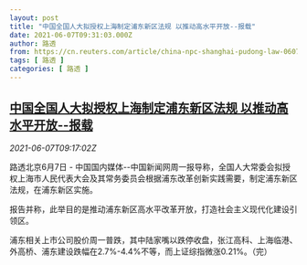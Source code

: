 ```yaml
---
layout: post
title: "中国全国人大拟授权上海制定浦东新区法规 以推动高水平开放--报载"
date: 2021-06-07T09:31:03.000Z
author: 路透
from: https://cn.reuters.com/article/china-npc-shanghai-pudong-law-0607-idCNKCS2DJ0WO
tags: [ 路透 ]
categories: [ 路透 ]
---
```

<!--1623058263000-->
[中国全国人大拟授权上海制定浦东新区法规 以推动高水平开放--报载](https://cn.reuters.com/article/china-npc-shanghai-pudong-law-0607-idCNKCS2DJ0WO)
------

<div>
<div><i>2021-06-07T09:17:02Z</i></div><p>路透北京6月7日 - 中国国内媒体--中国新闻网周一报导称，全国人大常委会拟授权上海市人民代表大会及其常务委员会根据浦东改革创新实践需要，制定浦东新区法规，在浦东新区实施。</p><p>报告并称，此举目的是推动浦东新区高水平改革开放，打造社会主义现代化建设引领区。</p><p>浦东相关上市公司股价周一普跌，其中陆家嘴以跌停收盘，张江高科、上海临港、外高桥、浦东建设跌幅在2.7%-4.4%不等，而上证综指微涨0.21%。（完）</p>
</div>
